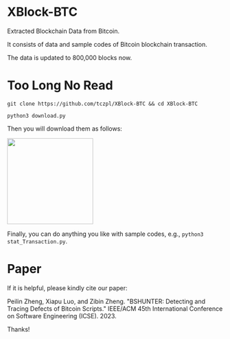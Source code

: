 # XBlock-BTC
Extracted Blockchain Data from Bitcoin.

It consists of data and sample codes of Bitcoin blockchain transaction.

The data is updated to 800,000 blocks now.

# Too Long No Read
`git clone https://github.com/tczpl/XBlock-BTC && cd XBlock-BTC`

`python3 download.py`

Then you will download them as follows:

<img src="http://xblock.pro/pydownload.png" height=200 />

Finally, you can do anything you like with sample codes, e.g., `python3 stat_Transaction.py`.

# Paper
If it is helpful, please kindly cite our paper: 

Peilin Zheng, Xiapu Luo, and Zibin Zheng. "BSHUNTER: Detecting and Tracing Defects of Bitcoin Scripts." IEEE/ACM 45th International Conference on Software Engineering (ICSE). 2023.

Thanks!